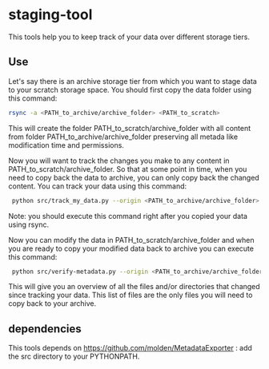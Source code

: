 # staging-tool
This tools help you to keep track of your data over different storage tiers.

## Use

Let's say there is an archive storage tier from which you want to stage data to your scratch storage space. You should first copy the data folder using this command:

```bash
rsync -a <PATH_to_archive/archive_folder> <PATH_to_scratch>
```

This will create the folder PATH_to_scratch/archive_folder with all content from folder PATH_to_archive/archive_folder preserving all metada like modification time and permissions.

Now you will want to track the changes you make to any content in PATH_to_scratch/archive_folder. So that at some point in time, when you need to copy back the data to archive, you can only copy back the changed content. You can track your data using this command:

```bash
 python src/track_my_data.py --origin <PATH_to_archive/archive_folder> --destination <PATH_to_scratch/archive_folder>
```

Note: you should execute this command right after you copied your data using rsync.

Now you can modify the data in PATH_to_scratch/archive_folder and when you are ready to copy your modified data back to archive you can execute this command:

```bash
 python src/verify-metadata.py --origin <PATH_to_archive/archive_folder> --local <PATH_to_scratch/archive_folder>
```

This will give you an overview of all the files and/or directories that changed since tracking your data. This list of files are the only files you will need to copy back to your archive.

## dependencies

This tools depends on https://github.com/molden/MetadataExporter : add the src directory to your PYTHONPATH.
